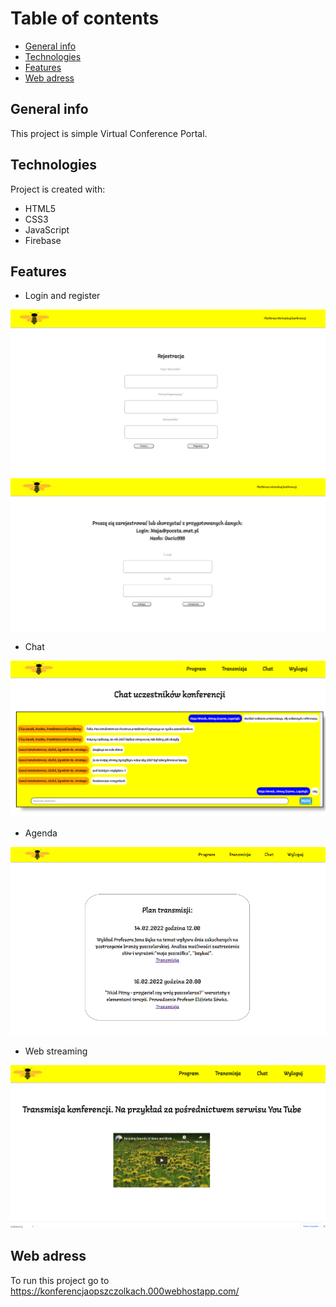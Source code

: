 # Table of contents
* [General info](#general-info)
* [Technologies](#technologies)
* [Features](#features)
* [Web adress](#web-adress)
## General info
This project is simple Virtual Conference Portal.
	
## Technologies
Project is created with:
* HTML5
* CSS3
* JavaScript
* Firebase
	
## Features
* Login and register

![](images/rejestracjabee.png)
![](images/loginbee.png)

* Chat

![](images/chat.png)

* Agenda

![](images/home.png)

* Web streaming

![](images/transbee.png)


## Web adress
To run this project go to https://konferencjaopszczolkach.000webhostapp.com/
